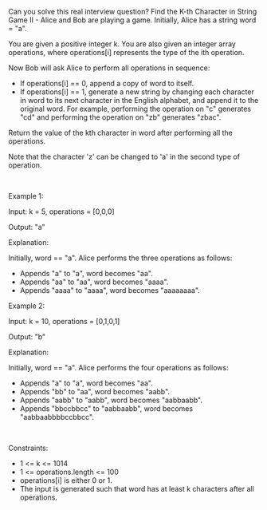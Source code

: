 Can you solve this real interview question? Find the K-th Character in String Game II - Alice and Bob are playing a game. Initially, Alice has a string word = "a".

You are given a positive integer k. You are also given an integer array operations, where operations[i] represents the type of the ith operation.

Now Bob will ask Alice to perform all operations in sequence:

 * If operations[i] == 0, append a copy of word to itself.
 * If operations[i] == 1, generate a new string by changing each character in word to its next character in the English alphabet, and append it to the original word. For example, performing the operation on "c" generates "cd" and performing the operation on "zb" generates "zbac".

Return the value of the kth character in word after performing all the operations.

Note that the character 'z' can be changed to 'a' in the second type of operation.

 

Example 1:

Input: k = 5, operations = [0,0,0]

Output: "a"

Explanation:

Initially, word == "a". Alice performs the three operations as follows:

 * Appends "a" to "a", word becomes "aa".
 * Appends "aa" to "aa", word becomes "aaaa".
 * Appends "aaaa" to "aaaa", word becomes "aaaaaaaa".

Example 2:

Input: k = 10, operations = [0,1,0,1]

Output: "b"

Explanation:

Initially, word == "a". Alice performs the four operations as follows:

 * Appends "a" to "a", word becomes "aa".
 * Appends "bb" to "aa", word becomes "aabb".
 * Appends "aabb" to "aabb", word becomes "aabbaabb".
 * Appends "bbccbbcc" to "aabbaabb", word becomes "aabbaabbbbccbbcc".

 

Constraints:

 * 1 <= k <= 1014
 * 1 <= operations.length <= 100
 * operations[i] is either 0 or 1.
 * The input is generated such that word has at least k characters after all operations.
